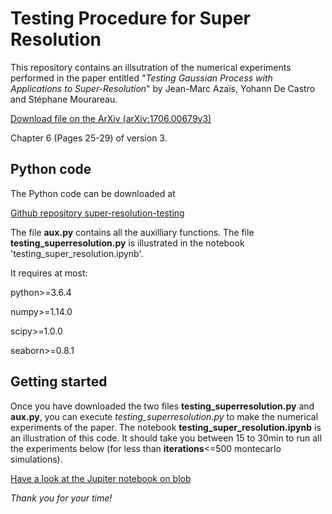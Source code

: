 
# Testing Procedure for Super Resolution

This repository contains an illsutration of the numerical experiments performed in the paper entitled
"*Testing Gaussian Process with Applications to Super-Resolution*" by Jean-Marc Azaïs, Yohann De Castro and Stéphane Mourareau.

[Download file on the ArXiv (arXiv:1706.00679v3)](https://arxiv.org/abs/1706.00679v3)

Chapter 6 (Pages 25-29) of version 3.

## Python code

The Python code can be downloaded at 

[Github repository super-resolution-testing](https://github.com/ydecastro/super-resolution-testing)

The file **aux.py** contains all the auxilliary functions. The file **testing_superresolution.py** is illustrated in the notebook 'testing_super_resolution.ipynb'.

It requires at most:

python>=3.6.4

numpy>=1.14.0

scipy>=1.0.0

seaborn>=0.8.1

## Getting started

Once you have downloaded the two files **testing_superresolution.py** and **aux.py**, you can execute *testing_superresolution.py* to make the numerical experiments of the paper. The notebook **testing_super_resolution.ipynb** is an illustration of this code. It should take you between 15 to 30min to run all the experiments below (for less than **iterations**<=500 montecarlo simulations).

[Have a look at the Jupiter notebook on blob](https://github.com/ydecastro/super-resolution-testing/blob/master/testing_super_resolution.ipynb)

*Thank you for your time!*
